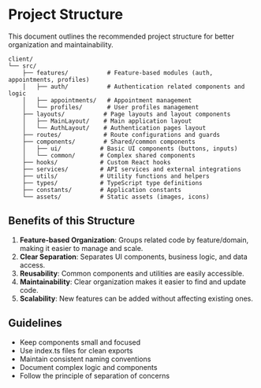 # Project Structure

This document outlines the recommended project structure for better organization and maintainability.

```
client/
└── src/
    ├── features/           # Feature-based modules (auth, appointments, profiles)
    │   ├── auth/           # Authentication related components and logic
    │   ├── appointments/   # Appointment management
    │   └── profiles/       # User profiles management
    ├── layouts/           # Page layouts and layout components
    │   ├── MainLayout/    # Main application layout
    │   └── AuthLayout/    # Authentication pages layout
    ├── routes/            # Route configurations and guards
    ├── components/        # Shared/common components
    │   ├── ui/           # Basic UI components (buttons, inputs)
    │   └── common/       # Complex shared components
    ├── hooks/            # Custom React hooks
    ├── services/         # API services and external integrations
    ├── utils/            # Utility functions and helpers
    ├── types/            # TypeScript type definitions
    ├── constants/        # Application constants
    └── assets/           # Static assets (images, icons)
```

## Benefits of this Structure

1. **Feature-based Organization**: Groups related code by feature/domain, making it easier to manage and scale.
2. **Clear Separation**: Separates UI components, business logic, and data access.
3. **Reusability**: Common components and utilities are easily accessible.
4. **Maintainability**: Clear organization makes it easier to find and update code.
5. **Scalability**: New features can be added without affecting existing ones.

## Guidelines

- Keep components small and focused
- Use index.ts files for clean exports
- Maintain consistent naming conventions
- Document complex logic and components
- Follow the principle of separation of concerns